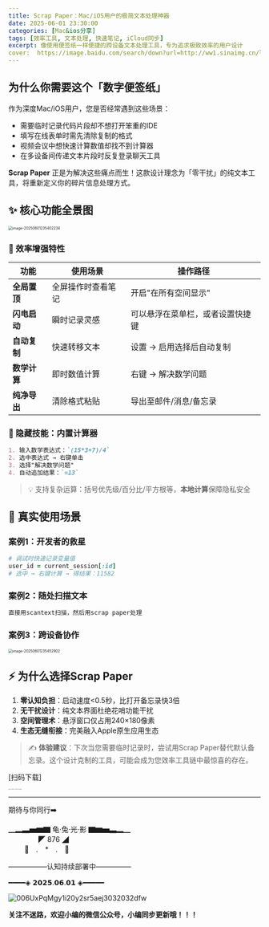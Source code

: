 ```yaml
---
title: Scrap Paper：Mac/iOS用户的极简文本处理神器
date: 2025-06-01 23:30:00
categories: [Mac&ios分享]
tags: [效率工具, 文本处理, 快速笔记, iCloud同步]
excerpt: 像使用便签纸一样便捷的跨设备文本处理工具，专为追求极致效率的用户设计
cover:  https://image.baidu.com/search/down?url=http://ww1.sinaimg.cn/large/006UxPqMgy1i20wlzntz4j30h00bcq3s.jpg
---
```


## 为什么你需要这个「数字便签纸」

作为深度Mac/iOS用户，您是否经常遇到这些场景：
- 需要临时记录代码片段却不想打开笨重的IDE
- 填写在线表单时需先清除复制的格式
- 视频会议中想快速计算数值却找不到计算器
- 在多设备间传递文本片段时反复登录聊天工具

**Scrap Paper** 正是为解决这些痛点而生！这款设计理念为「零干扰」的纯文本工具，将重新定义你的碎片信息处理方式。

## ✨ 核心功能全景图

<img src="https://image.baidu.com/search/down?url=http://ww1.sinaimg.cn/large/006UxPqMgy1i209qfjidfj30gu0lyq54.jpg" alt="image-20250601235402234" style="zoom:50%;" />

### 🚀 效率增强特性

| 功能 | 使用场景 | 操作路径 |
|------|----------|----------|
| **全局置顶** | 全屏操作时查看笔记 | 开启"在所有空间显示" |
| **闪电启动** | 瞬时记录灵感 | 可以悬浮在菜单栏，或者设置快捷键 |
| **自动复制** | 快速转移文本 | 设置 → 启用选择后自动复制 |
| **数学计算** | 即时数值计算 | 右键 → 解决数学问题 |
| **纯净导出** | 清除格式粘贴 | 导出至邮件/消息/备忘录 |

### 🔢 隐藏技能：内置计算器
```markdown
1. 输入数学表达式：`(15*3+7)/4`
2. 选中表达式 → 右键单击
3. 选择"解决数学问题"
4. 自动追加结果：`=13`
```
> 💡 支持复杂运算：括号优先级/百分比/平方根等，**本地计算**保障隐私安全

## 🎯 真实使用场景
### 案例1：开发者的救星

```ruby
# 调试时快速记录变量值
user_id = current_session[:id] 
# 选中 → 右键计算 → 得结果：11582
```

### 案例2：随处扫描文本

```markdown
直接用scantext扫描，然后用scrap paper处理
```

### 案例3：跨设备协作

<img src="https://image.baidu.com/search/down?url=http://ww1.sinaimg.cn/large/006UxPqMgy1i209r8ipb5j316k0gqmzw.jpg" alt="image-20250601235452902" style="zoom:50%;" />

## ⚡ 为什么选择Scrap Paper

1. **零认知负担**：启动速度<0.5秒，比打开备忘录快3倍
2. **无干扰设计**：纯文本界面杜绝花哨功能干扰
3. **空间管理术**：悬浮窗口仅占用240×180像素
4. **生态无缝衔接**：完美融入Apple原生应用生态

> ✍️ **体验建议**：下次当您需要临时记录时，尝试用Scrap Paper替代默认备忘录。这个设计克制的工具，可能会成为您效率工具链中最惊喜的存在。 

[扫码下载]

<img src='https://image.baidu.com/search/down?url=http://ww1.sinaimg.cn/large/006UxPqMgy1i2098miz1qj30sg0sgjuy.jpg' alt='006UxPqMgy1i2098miz1qj30sg0sgjuy' style="zoom:10%;"/>

---

期待与你同行➡️

▁▂▃▅▆▇ 龟·兔·光·影 ▇▆▅▃▂▁  
　　　　           ◤ 876 ◢  
　　            🐢　.　*　.　🐇  

—————–认知持续部署中—————

━━━━◈ 𝟮𝟬𝟮𝟱.𝟬𝟲.𝟬𝟭 ◈━━━━━

<img src='https://image.baidu.com/search/down?url=http://ww1.sinaimg.cn/large/006UxPqMgy1i20y2sr5aej3032032dfw.jpg' alt='006UxPqMgy1i20y2sr5aej3032032dfw'/>

**关注不迷路，欢迎小编的微信公众号，小编同步更新哦！！！**
